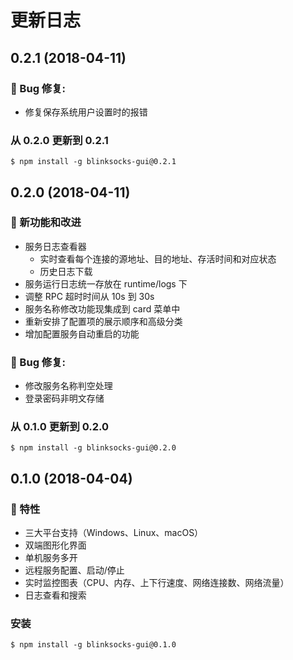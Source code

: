 # 更新日志

## 0.2.1 (2018-04-11)

### :bug: Bug 修复:

- 修复保存系统用户设置时的报错

### 从 0.2.0 更新到 0.2.1

```
$ npm install -g blinksocks-gui@0.2.1
```

## 0.2.0 (2018-04-11)

### :rocket: 新功能和改进

- 服务日志查看器
  - 实时查看每个连接的源地址、目的地址、存活时间和对应状态
  - 历史日志下载
- 服务运行日志统一存放在 runtime/logs 下
- 调整 RPC 超时时间从 10s 到 30s
- 服务名称修改功能现集成到 card 菜单中
- 重新安排了配置项的展示顺序和高级分类
- 增加配置服务自动重启的功能

### :bug: Bug 修复:

- 修改服务名称判空处理
- 登录密码非明文存储

### 从 0.1.0 更新到 0.2.0

```
$ npm install -g blinksocks-gui@0.2.0
```

## 0.1.0 (2018-04-04)

### :rocket: 特性

- 三大平台支持（Windows、Linux、macOS）
- 双端图形化界面
- 单机服务多开
- 远程服务配置、启动/停止
- 实时监控图表（CPU、内存、上下行速度、网络连接数、网络流量）
- 日志查看和搜索

### 安装

```
$ npm install -g blinksocks-gui@0.1.0
```
